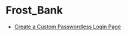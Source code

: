 # Frost_Bank
* [Create a Custom Passwordless Login Page](https://developer.salesforce.com/docs/atlas.en-us.externalidentityImplGuide.meta/externalidentityImplGuide/external_identity_passwordless_login_in_apex.htm)
